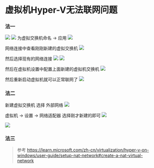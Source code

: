 # 虚拟机Hyper-V无法联网问题

### 法一

![](./images/02-Hyper-V无法联网问题-1706843349788.png)
![](./images/02-Hyper-V无法联网问题-1706843562941.png)
为虚拟交换机命名 -> 应用
![](./images/02-Hyper-V无法联网问题-1706843785027.png)

网络连接中查看刚刚新建的虚拟交换机
![](./images/02-Hyper-V无法联网问题-1706843915936.png)

然后选择现有的网络连接
![](./images/02-Hyper-V无法联网问题-1706844048531.png)
![](./images/02-Hyper-V无法联网问题-1706844089701.png)


然后在虚拟机设置中配置上面新建的虚拟机交换机
![](./images/02-Hyper-V无法联网问题-1706844561987.png)

然后重新启动虚拟机就可以正常联网了
![](./images/02-Hyper-V无法联网问题-1706844768525.png)

### 法二

新建虚拟交换机 选择 外部网络
![](./images/02-Hyper-V无法联网问题-1707032290949.png)

虚拟机 -> 设置 -> 网络适配器 选择刚才新建的即可
![](./images/02-Hyper-V无法联网问题-1707032332210.png)

![](./images/02-Hyper-V无法联网问题-1707040922377.png)


### 法三

> 参考 https://learn.microsoft.com/zh-cn/virtualization/hyper-v-on-windows/user-guide/setup-nat-network#create-a-nat-virtual-network
